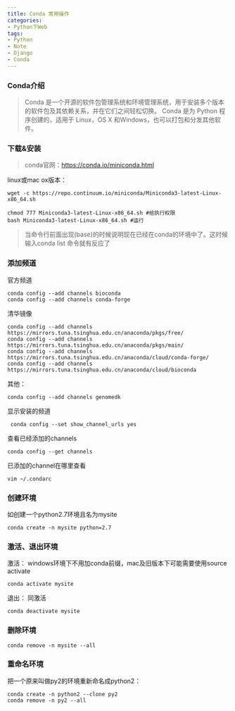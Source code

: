 ```yaml
---
title: Conda 常用操作
categories:
- Python下Web
tags: 
- Python
- Note
- Django
- Conda
---
```



### Conda介绍

> Conda 是一个开源的软件包管理系统和环境管理系统，用于安装多个版本的软件包及其依赖关系，并在它们之间轻松切换。 Conda 是为 Python 程序创建的，适用于 Linux，OS X 和Windows，也可以打包和分发其他软件。

### 下载&安装
> conda官网：https://conda.io/miniconda.html

linux或mac ox版本：

```
wget -c https://repo.continuum.io/miniconda/Miniconda3-latest-Linux-x86_64.sh

chmod 777 Miniconda3-latest-Linux-x86_64.sh #给执行权限
bash Miniconda3-latest-Linux-x86_64.sh #运行
```

> 当命令行前面出现(base)的时候说明现在已经在conda的环境中了。这时候输入conda list 命令就有反应了


###  添加频道

官方频道
 
```
conda config --add channels bioconda
conda config --add channels conda-forge
```

 清华镜像
  
``` 
conda config --add channels https://mirrors.tuna.tsinghua.edu.cn/anaconda/pkgs/free/
conda config --add channels https://mirrors.tuna.tsinghua.edu.cn/anaconda/pkgs/main/
conda config --add channels https://mirrors.tuna.tsinghua.edu.cn/anaconda/cloud/conda-forge/
conda config --add channels https://mirrors.tuna.tsinghua.edu.cn/anaconda/cloud/bioconda
```

其他：

``` 
conda config --add channels genomedk
```

显示安装的频道

``` 
 conda config --set show_channel_urls yes 
 ``` 
 
查看已经添加的channels

``` 
conda config --get channels
``` 

已添加的channel在哪里查看

``` 
vim ~/.condarc
``` 

### 创建环境

如创建一个python2.7环境且名为mysite

``` 
conda create -n mysite python=2.7
``` 

### 激活、退出环境

激活：
windows环境下不用加conda前缀，mac及旧版本下可能需要使用source activate

```
conda activate mysite
```

退出：
同激活

``` 
conda deactivate mysite
```

### 删除环境

``` 
conda remove -n mysite --all
```

### 重命名环境

把一个原来叫做py2的环境重新命名成python2：

``` 
conda create -n python2 --clone py2
conda remove -n py2 --all
```




